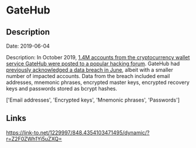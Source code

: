 # GateHub

## Description

Date: 2019-06-04

Description:
In October 2019, <a href="https://arstechnica.com/information-technology/2019/11/password-data-dumped-online-for-2-2-million-users-of-currency-and-gaming-sites/" target="_blank" rel="noopener">1.4M accounts from the cryptocurrency wallet service GateHub were posted to a popular hacking forum</a>. GateHub had <a href="https://gatehub.net/blog/gatehub-update-investigation-continues/" target="_blank" rel="noopener">previously acknowledged a data breach in June</a>, albeit with a smaller number of impacted accounts. Data from the breach included email addresses, mnemonic phrases, encrypted master keys, encrypted recovery keys and passwords stored as bcrypt hashes.


['Email addresses', 'Encrypted keys', 'Mnemonic phrases', 'Passwords']

## Links

https://link-to.net/1229997/848.4354103471495/dynamic/?r=Z2F0ZWh1Yi5uZXQ=
